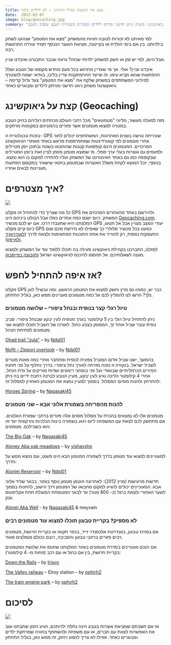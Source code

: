 ```yaml
---
title: מצא את המטמון בגליל התחתון – לא לילדים בלבד
date:  2013-03-07
image: blog/geocaching.jpg
summary: "גיאוקשינג: משחק ניווט חדשני ומרתק לילדים ומבוגרים בשמורות הטבע שסביב השבט."
---
```

למי מאיתנו לא זכורות לטובה חוויות מהמשחק "מצא את המטמון" שנהגנו לשחק בילדותנו. בין אם בימי הולדת או בקייטנה, מציאת האוצר הנכסף תמיד עוררה התרגשות רבה.

אבל היום, למי יש זמן או חשק למשחק ילדותי שכזה? נראה שכבר התבגרנו ואיבדנו עניין.

איבדנו עניין? אולי. אך מי שעדיין מתרגש בכל פעם מחדש מקסמו של הטבע ושלל ההפתעות שהוא מביא עימו. זה שייצר ההרפתקנות עדיין בליבו, בוודאי ישמח להצטרף למיליוני המשתתפים במשחק שלקח את "מצא את המטמון" צעד גדול קדימה – גיאוקשינג! משחק ניווט חדשני ומרתק לילדים ומבוגרים כאחד.

# קצת על גיאוקשינג (Geocaching)

מזה למעלה מעשור, מליוני "מטמונאים" מכל רחבי העולם מכתתים רגליהם בחיק הטבע במטרה למצוא מטמונים אשר פזורים בהמוניהם במקומות מרתקים.

בזכות טכנולוגיית ה- GPS שנהייתה נגישה בשנים האחרונות, המשתתפים יכולים לתור אחרי מטמונים לפי קואורדינטות שמתפרסמות מראש באחד מאתרי הגיאוקשינג המרכזיים. המטמונים הינם קופסאות קטנות שהוחבאו בשטח ובתוכן יומן מטיילים ולפעמים גם אוצרות בעלי ערך סמלי. מי שמוצא מטמון מוזמן לציין זאת ביומן המטיילים שבקופסה כמו גם באתר האינטרנט של המשחק ועליו להחזירו למקום בו הוא נמצא. בנוסף, יוכל המוצא לקחת משלל האוצרות שבמטמון בתנאי שישאיר במקומם הפתעות מעניינות לבאים אחריו.

# איך מצטרפים?

![](https://lh5.googleusercontent.com/-9zfaTKiNkM0/TzYXUjqSaCI/AAAAAAAAAzE/LzvXFX3-tVA/s310/Logo_Geocaching_color_300.png)

כל מה שצריך כדי להתחיל זה מקלט GPS ולהירשם באחד מהאתרים המרכזים את המשחק. כיום ישנם כמה אתרים כאלו אבל הבולט ביניהם הינו [Geocaching.com](http://www.geocaching.com/). המלצתנו היא שתעבדו דרכו. אם יש לכם מכשיר GPS יעודי המצב מצויין אבל אל תטעו, כיום קיים מקלט GPS כמעט בכל מכשיר סלולרי כך שאפילו לא נדרשת מכם שום התעסקות נוספת, רק להוריד את אחת התוכנות המתאימות ולצאת לדרך ([לאנדרואיד](https://market.android.com/details?id=cgeo.geocaching) [ולאייפון](http://www.geocaching.com/iphone/)).

למזלנו, התברכנו בקהילת גיאוקשינג פעילה בה תוכלו ללמוד עוד על המשחק ולמצוא מענה לשאלותיכם. אל תהססו להיכנס לגיאוקשינג ישראל [ולקבוצה בפייסבוק](http://www.facebook.com/groups/gcisrael/).

# אז איפה להתחיל לחפש?

מקלט GPS כבר יש, כמוהו גם מרץ וחשק למצוא את המטמון הראשון. ומה עכשיו? לאן נלך? הרשו לנו להמליץ לכם על כמה מטמונים מעניינים ממש כאן, בגליל התחתון.

### טיול רגלי קצר בנופית ובנחל ציפורי – שלושה מטמונים

ניתן להתחיל טיול רגלי בין 5 קילומטר בערך מנופית לעין יבקע שבנחל ציפורי. סביב נופית עובר שביל אוהד זך, המסומן בצבע כחול. לאורכו של השביל תוכלו למצוא שני מטמונים לפתיחת הטיול:

[Ohad trail "zula"](http://coord.info/GC352D2) – by [Ndsl01](http://www.geocaching.com/profile/?guid=387f691a-b9fd-4be7-b574-745656eb98a8&wid=a4bb1f90-87e4-4a66-913f-025ed9867fc4&ds=2)

[Nofit – Zippori overlook](http://coord.info/GC2VNA6) – by [Ndsl01](http://www.geocaching.com/profile/?guid=387f691a-b9fd-4be7-b574-745656eb98a8&wid=a4bb1f90-87e4-4a66-913f-025ed9867fc4&ds=2)

בהמשך, ישנו שביל אדום המוביל צפונית לנופית ומתחבר אחרי כמה מאות מטרים לשביל ישראל. בנקודה זו נפנה מזרחה לאורך נחל ציפורי. בדרך נחלוף על פני תחנת הנזירים הכרמליתיים שבוואדי ועל פני בוסתני רימונים ושדות מוריקים על גדת הנחל. אחרי 4 קילומטר הליכה נגיע לעין יבקע, מעיין הנובע לברכה רחבת ידיים בה ניתן להתרחץ ולהנות מסיום המסלול. בסמוך למעיין נמצא את המטמון האחרון למסלול זה:

[Horses Spring](http://coord.info/GC32KX0) – by [Nagasaki45](http://www.geocaching.com/profile/?guid=589b6d90-69ec-492b-a6df-9eb5573b5d30&wid=b008e244-e0b9-4479-8bf0-2b4e484d375f&ds=2)

### להנות מהפריחה בשמורת אלוני אבא – שני מטמונים

מטמונים אלו לא נמצאים בהכרח על מסלול מסוים אלה פזורים ברחבי שמורת האלונים. אם מתחשק לכם לצאת עם המשפחה ליום רגוע בשמורה בינות הכלניות והרקפות יעד זה הוא בשבילכם. מטמונים:

[The Big Oak](http://coord.info/GC3B85Q) – by [Nagasaki45](http://www.geocaching.com/profile/?guid=589b6d90-69ec-492b-a6df-9eb5573b5d30&wid=b008e244-e0b9-4479-8bf0-2b4e484d375f&ds=2)

[Aloney Aba oak meadows](http://coord.info/GC3B85Q) – by [yishaysho](http://www.geocaching.com/profile/?guid=b8371ffd-11b2-49a9-b457-d18753d179df&wid=912039bc-aa3b-4eba-ac8f-7a1c0c98e62a&ds=2)

למעוניינים למצוא עוד מטמון בדרך לשמורה המטמון הבא הינו פשוט, וגם נמצא ממש על הדרך:

[Alonim Reservoir](http://coord.info/GC36NVZ) – by [Ndsl01](http://www.geocaching.com/profile/?guid=387f691a-b9fd-4be7-b574-745656eb98a8&wid=a4bb1f90-87e4-4a66-913f-025ed9867fc4&ds=2)

חדשות מרעישות (מרץ 2012): לאחרונה הוטמן מטמון נוסף באזור, בבאר שליד אלוני אבא. המעוניינים יכולים להגיע למקום מחבואו של המטמון דרך הישוב, להחנות בסמוך לשער האחורי ולצאת ברגל (כ- 800 מטר) עד לבאר המטופחת המוצלת תחת אקליפטוס ענק.

[Alonei Aba Well](http://coord.info/GC3D8KY) - by [Nagasaki45](http://www.geocaching.com/profile/?guid=589b6d90-69ec-492b-a6df-9eb5573b5d30&wid=b008e244-e0b9-4479-8bf0-2b4e484d375f&ds=2) & meyvain

### לא מספיק? בקריית טבעון תוכלו למצוא עוד מטמונים רבים

אם במרכז טבעון, באנדרטת אלכסנדר זייד, בכפר תקווה או בקריית חרושת, מטמונים רבים פזורים ברחבי טבעון והסביבה, רובם ככולם מומלצים מאוד.

אם הנכם מעוניינים בסדרת מטמונים באזור המלצתנו שתנסו את שלושת המטמונים בקריית חרושת, בין אם ברגל או עם רכב (פחות מ- 4 קילומטר):

[Down the Rails](http://coord.info/GC2AFTQ) – by [Irisvo](http://www.geocaching.com/profile/?guid=9b3d1648-5c8f-4781-85c0-15cddce004fe&wid=fcb06881-1555-4cc9-a15e-c7317f3de1b5&ds=2)

[The Valley railway](http://coord.info/GC1QGQ4) – Elroy station – by [ophirh2](http://www.geocaching.com/profile/?guid=b6609cab-f111-478a-aac1-51ed5e73aab3&wid=75a6d7d1-114a-4c8a-87ed-27409142a741&ds=2)

[The train engine park](http://coord.info/GC2R2FG) – by [ophirh2](http://www.geocaching.com/profile/?guid=b6609cab-f111-478a-aac1-51ed5e73aab3&wid=75a6d7d1-114a-4c8a-87ed-27409142a741&ds=2)

# לסיכום

![](https://lh6.googleusercontent.com/-DgYkdLX72UM/TzYXSmko2iI/AAAAAAAAAys/lnQjZW7dfro/s533/2011-12-26+09.04.48.jpg)

אז אם חשבתם שמציאת אוצרות בטבע הינה נחלת ילדותכם, הגיע הזמן שתבחנו שוב את האפשרות לצאת עם חברים, או עם משפחה ולהשתתף בחוויה שמרתקת ילדים ומבוגרים כאחד. אפילו לא צריך לנסוע רחוק, זה ממש כאן, בגליל התחתון.
